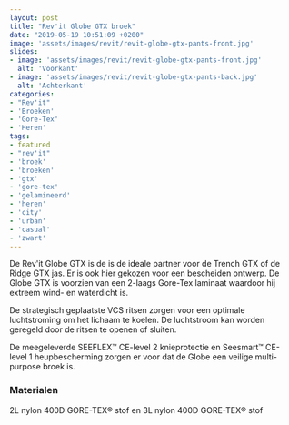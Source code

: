 ```yaml
---
layout: post
title: "Rev'it Globe GTX broek"
date: "2019-05-19 10:51:09 +0200"
image: 'assets/images/revit/revit-globe-gtx-pants-front.jpg'
slides:
- image: 'assets/images/revit/revit-globe-gtx-pants-front.jpg'
  alt: 'Voorkant'
- image: 'assets/images/revit/revit-globe-gtx-pants-back.jpg'
  alt: 'Achterkant'
categories:
- "Rev'it"
- 'Broeken'
- 'Gore-Tex'
- 'Heren'
tags:
- featured
- "rev'it"
- 'broek'
- 'broeken'
- 'gtx'
- 'gore-tex'
- 'gelamineerd'
- 'heren'
- 'city'
- 'urban'
- 'casual'
- 'zwart'
---
```


De Rev'it Globe GTX is de is de ideale partner voor de Trench GTX of de Ridge GTX jas.
Er is ook hier gekozen voor een bescheiden ontwerp.
De Globe GTX is voorzien van een 2-laags Gore-Tex laminaat waardoor hij extreem wind- en waterdicht is.

De strategisch geplaatste VCS ritsen zorgen voor een optimale luchtstroming om het lichaam te koelen.
De luchtstroom kan worden geregeld door de ritsen te openen of sluiten.

De meegeleverde SEEFLEX™ CE-level 2 knieprotectie en Seesmart™ CE-level 1 heupbescherming zorgen er voor dat de Globe een veilige multi-purpose broek is.

### Materialen

2L nylon 400D GORE-TEX® stof en 3L nylon 400D GORE-TEX® stof
